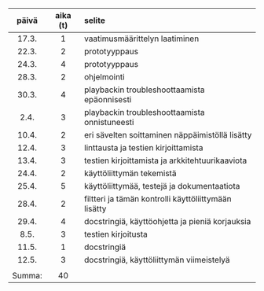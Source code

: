 |  päivä  | aika (t) | selite |
| :-----: | :------: | :------|
| 17.3.   | 1        | vaatimusmäärittelyn laatiminen |
| 22.3.   | 2        | prototyyppaus |
| 24.3.   | 4        | prototyyppaus |
| 28.3.   | 2        | ohjelmointi   |
| 30.3.   | 4        | playbackin troubleshoottaamista epäonnisesti |
| 2.4.    | 3        | playbackin troubleshoottaamista onnistuneesti |
| 10.4.   | 2        | eri sävelten soittaminen näppäimistöllä lisätty |
| 12.4.   | 3        | linttausta ja testien kirjoittamista |
| 13.4.   | 3        | testien kirjoittamista ja arkkitehtuurikaaviota |
| 24.4.   | 2        | käyttöliittymän tekemistä |
| 25.4.   | 5        | käyttöliittymää, testejä ja dokumentaatiota |
| 28.4.   | 2        | filtteri ja tämän kontrolli käyttöliittymään lisätty |
| 29.4.   | 4        | docstringiä, käyttöohjetta ja pieniä korjauksia |
| 8.5.    | 3        | testien kirjoitusta |
| 11.5.   | 1        | docstringiä |
| 12.5.   | 3        | docstringiä, käyttöliittymän viimeistelyä |
|         |          |        |
| Summa:  | 40       |        |

